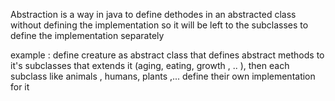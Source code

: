 Abstraction is a way in java to define dethodes in an abstracted class without defining the implementation so it will be left to the subclasses to define the implementation separately

example : define creature as abstract class that defines abstract methods to it's subclasses that extends it (aging, eating, growth , .. ), then each subclass like animals , humans, plants ,... define their own implementation for it
